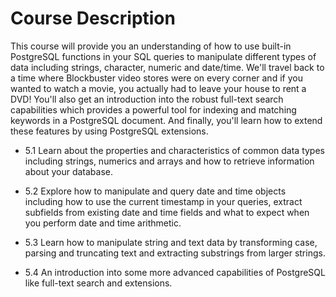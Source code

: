 # Course Description

This course will provide you an understanding of how to use built-in PostgreSQL functions in your SQL queries to manipulate different types of data including strings, character, numeric and date/time. We'll travel back to a time where Blockbuster video stores were on every corner and if you wanted to watch a movie, you actually had to leave your house to rent a DVD! You'll also get an introduction into the robust full-text search capabilities which provides a powerful tool for indexing and matching keywords in a PostgreSQL document. And finally, you'll learn how to extend these features by using PostgreSQL extensions.

* 5.1 Learn about the properties and characteristics of common data types including strings, numerics and arrays and how to retrieve information about your database.

* 5.2 Explore how to manipulate and query date and time objects including how to use the current timestamp in your queries, extract subfields from existing date and time fields and what to expect when you perform date and time arithmetic.

* 5.3 Learn how to manipulate string and text data by transforming case, parsing and truncating text and extracting substrings from larger strings.

* 5.4 An introduction into some more advanced capabilities of PostgreSQL like full-text search and extensions.
